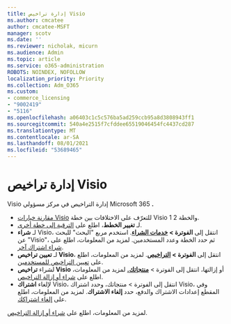 ```yaml
---
title: إدارة تراخيص Visio
ms.author: cmcatee
author: cmcatee-MSFT
manager: scotv
ms.date: ''
ms.reviewer: nicholak, micurn
ms.audience: Admin
ms.topic: article
ms.service: o365-administration
ROBOTS: NOINDEX, NOFOLLOW
localization_priority: Priority
ms.collection: Adm_O365
ms.custom:
- commerce_licensing
- "9002419"
- "5116"
ms.openlocfilehash: a06403c1c5c576ba5ad259ccb95a8d3808943ff1
ms.sourcegitcommit: 540a4e2515f7cfddee65519046454fc4437cd287
ms.translationtype: MT
ms.contentlocale: ar-SA
ms.lasthandoff: 08/01/2021
ms.locfileid: "53689465"
---
```

# <a name="visio-license-management"></a>إدارة تراخيص Visio

Visio إدارة التراخيص في مركز مسؤولي Microsoft 365 **.**

- [مقارنة خيارات Visio](https://www.microsoft.com/microsoft-365/visio/microsoft-visio-plans-and-pricing-compare-visio-options?rtc=1) للتعرّف على الاختلافات بين خطة Visio 1 والخطة 2.
- لـ **تغيير الخطط**، اطلع على [الترقية إلى خطة أخرى](/microsoft-365/commerce/subscriptions/upgrade-to-different-plan).
- لـ **شراء** Visio، انتقل إلى **الفوترة > [خدمات الشراء](https://go.microsoft.com/fwlink/p/?linkid=868433)**. استخدم مربع "البحث" للبحث عن "Visio"، ثم حدد الخطة وعدد المستخدمين. لمزيد من المعلومات، اطلع على [شراء اشتراك آخر](/microsoft-365/commerce/try-or-buy-microsoft-365#buy-a-different-subscription).
- لـ **تعيين تراخيص Visio**، انتقل إلى **الفوترة > [التراخيص](https://go.microsoft.com/fwlink/p/?linkid=842264)**. لمزيد من المعلومات، اطلع على [تعيين التراخيص للمستخدمين](/microsoft-365/admin/manage/assign-licenses-to-users).
- لشراء **تراخيص Visio** أو إزالتها، انتقل إلى الفوترة > **[منتجاتك.](https://go.microsoft.com/fwlink/p/?linkid=842054)** لمزيد من المعلومات، اطلع على [شراء أو إزالة التراخيص](/microsoft-365/commerce/licenses/buy-licenses#buy-or-remove-licenses-for-your-business-subscription).
- لإلغاء **اشتراك** Visio، انتقل إلى الفوترة > منتجاتك، وحدد اشتراك Visio،  وفي المقطع إعدادات الاشتراك والدفع، حدد **إلغاء الاشتراك**. **[](https://go.microsoft.com/fwlink/p/?linkid=842054)** لمزيد من المعلومات، اطلع على [إلغاء اشتراكك](/microsoft-365/commerce/subscriptions/cancel-your-subscription).

لمزيد من المعلومات، اطلع على [شراء أو إزالة التراخيص](/microsoft-365/commerce/licenses/buy-licenses).